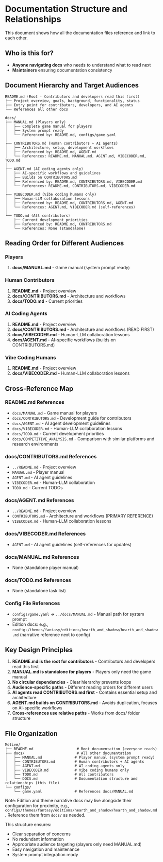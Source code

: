 # Documentation Structure and Relationships

This document shows how all the documentation files reference and link to each other.

## Who is this for?

- **Anyone navigating docs** who needs to understand what to read next
- **Maintainers** ensuring documentation consistency

## Document Hierarchy and Target Audiences

```
README.md (Root - Contributors and developers read this first)
├── Project overview, goals, background, functionality, status
├── Entry point for contributors, developers, and AI agents
└── References all other docs

docs/
├── MANUAL.md (Players only)
│   ├── Complete game manual for players
│   ├── System prompt ready
│   └── Referenced by: README.md, configs/game.yaml
│
├── CONTRIBUTORS.md (Human contributors + AI agents)
│   ├── Architecture, setup, development workflows
│   ├── Referenced by: README.md, AGENT.md
│   └── References: README.md, MANUAL.md, AGENT.md, VIBECODER.md, TODO.md
│
├── AGENT.md (AI coding agents only)
│   ├── AI-specific workflows and guidelines
│   ├── Builds on CONTRIBUTORS.md
│   ├── Referenced by: README.md, CONTRIBUTORS.md, VIBECODER.md
│   └── References: README.md, CONTRIBUTORS.md, VIBECODER.md
│
├── VIBECODER.md (Vibe coding humans only)
│   ├── Human-LLM collaboration lessons
│   ├── Referenced by: README.md, CONTRIBUTORS.md, AGENT.md
│   └── References: AGENT.md, VIBECODER.md (self-references)
│
└── TODO.md (All contributors)
    ├── Current development priorities
    ├── Referenced by: README.md, CONTRIBUTORS.md
    └── References: None (standalone)
```

## Reading Order for Different Audiences

### Players
1. **docs/MANUAL.md** - Game manual (system prompt ready)

### Human Contributors
1. **README.md** - Project overview
2. **docs/CONTRIBUTORS.md** - Architecture and workflows
3. **docs/TODO.md** - Current priorities

### AI Coding Agents
1. **README.md** - Project overview
2. **docs/CONTRIBUTORS.md** - Architecture and workflows (READ FIRST)
3. **docs/VIBECODER.md** - Human-LLM collaboration lessons
4. **docs/AGENT.md** - AI-specific workflows (builds on CONTRIBUTORS.md)

### Vibe Coding Humans
1. **README.md** - Project overview
2. **docs/VIBECODER.md** - Human-LLM collaboration lessons

## Cross-Reference Map

### README.md References
- `docs/MANUAL.md` - Game manual for players
- `docs/CONTRIBUTORS.md` - Development guide for contributors
- `docs/AGENT.md` - AI agent development guidelines
- `docs/VIBECODER.md` - Human-LLM collaboration lessons
- `docs/TODO.md` - Current development priorities
- `docs/COMPETITIVE_ANALYSIS.md` - Comparison with similar platforms and research environments

### docs/CONTRIBUTORS.md References
- `../README.md` - Project overview
- `MANUAL.md` - Player manual
- `AGENT.md` - AI agent guidelines
- `VIBECODER.md` - Human-LLM collaboration
- `TODO.md` - Current TODOs

### docs/AGENT.md References
- `../README.md` - Project overview
- `CONTRIBUTORS.md` - Architecture and workflows (PRIMARY REFERENCE)
- `VIBECODER.md` - Human-LLM collaboration lessons

### docs/VIBECODER.md References
- `AGENT.md` - AI agent guidelines (self-references for updates)

### docs/MANUAL.md References
- None (standalone player manual)

### docs/TODO.md References
- None (standalone task list)

### Config File References
- `configs/game.yaml` → `../docs/MANUAL.md` - Manual path for system prompt
 - Edition docs: e.g., `configs/themes/fantasy/editions/hearth_and_shadow/hearth_and_shadow.md` (narrative reference next to config)

## Key Design Principles

1. **README.md is the root for contributors** - Contributors and developers read this first
2. **MANUAL.md is standalone for players** - Players only need the game manual
3. **No circular dependencies** - Clear hierarchy prevents loops
4. **Audience-specific paths** - Different reading orders for different users
5. **AI agents read CONTRIBUTORS.md first** - Contains essential setup and architecture
6. **AGENT.md builds on CONTRIBUTORS.md** - Avoids duplication, focuses on AI-specific workflows
7. **Cross-references use relative paths** - Works from docs/ folder structure

## File Organization

```
Motive/
├── README.md                    # Root documentation (everyone reads)
├── docs/                        # All other documentation
│   ├── MANUAL.md               # Player manual (system prompt ready)
│   ├── CONTRIBUTORS.md         # Human contributors + AI agents
│   ├── AGENT.md                # AI coding agents only
│   ├── VIBECODER.md            # Vibe coding humans only
│   ├── TODO.md                 # All contributors
│   └── DOCS.md                 # Documentation structure and relationships (this file)
└── configs/
    └── game.yaml               # References docs/MANUAL.md
```

Note: Edition and theme narrative docs may live alongside their configuration for proximity, e.g., `configs/themes/fantasy/editions/hearth_and_shadow/hearth_and_shadow.md`. Reference them from `docs/` as needed.

This structure ensures:
- Clear separation of concerns
- No redundant information
- Appropriate audience targeting (players only need MANUAL.md)
- Easy navigation and maintenance
- System prompt integration ready
